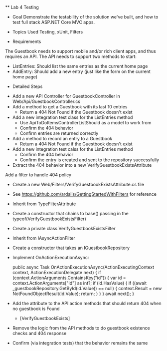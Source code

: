 ** Lab 4 Testing

* Goal
Demonstrate the testability of the solution we've built, and how to test full stack ASP.NET Core MVC apps.

* Topics Used
Testing, xUnit, Filters

* Requirements

The Guestbook needs to support mobile and/or rich client apps, and thus requires an API. The API needs to support two methods to start:

- ListEntries: Should list the same entries as the current home page
- AddEntry: Should add a new entry (just like the form on the current home page)

* Detailed Steps

- Add a new API Controller for GuestbookController in Web/Api/GuestbookController.cs
- Add a method to get a Guestbook with its last 10 entries
    - Return a 404 Not Found if the Guestbook doesn't exist
- Add a new integration test class for the ListEntries method
    - Use ApiToDoItemsControllerListShould as a model to work from
    - Confirm the 404 behavior
    - Confirm entries are returned correctly
- Add a method to record an entry to a Guestbook
    - Return a 404 Not Found if the Guestbook doesn't exist
- Add a new integration test calss for the ListEntries method
    - Confirm the 404 behavior
    - Confirm the entry is created and sent to the repository successfully
- Extract the 404 behavior into a new VerifyGuestbookExistsAttribute

Add a filter to handle 404 policy
- Create a new Web/Filters/VerifyGuestbookExistsAttribute.cs file
- See https://github.com/ardalis/GettingStartedWithFilters for reference
- Inherit from TypeFilterAttribute
- Create a constructor that chains to base() passing in the typeof(VerifyGuestbookExistsFilter)
- Create a private class VerifyGuestbookExistsFilter
- Inherit from IAsyncActionFilter
- Create a constructor that takes an IGuestbookRepository
- Implement OnActionExecutionAsync:

    public async Task OnActionExecutionAsync(ActionExecutingContext context, ActionExecutionDelegate next)
    {
        if (context.ActionArguments.ContainsKey("id"))
        {
            var id = context.ActionArguments["id"] as int?;
            if (id.HasValue)
            {
                if ((await _guestbookRepository.GetById(id.Value)) == null)
                {
                    context.Result = new NotFoundObjectResult(id.Value);
                    return;
                }
            }
        }
        await next();
    }

- Add the attribute to the API action methods that should return 404 when no guestbook is Found
    - [VerifyGuestbookExists]
- Remove the logic from the API methods to do guestbook existence checks and 404 response
- Confirm (via integration tests) that the behavior remains the same
